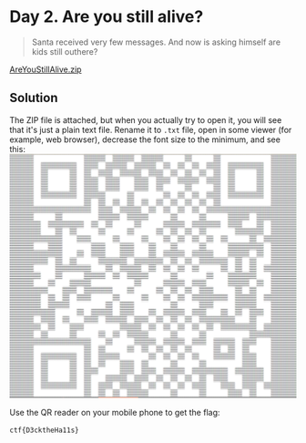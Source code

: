 # Day 2. Are you still alive?

> Santa received very few messages. And now is asking himself are kids still outhere?

[AreYouStillAlive.zip](./AreYouStillAlive.zip)

## Solution

The ZIP file is attached, but when you actually try to open it, you will see that it's just a plain text file. Rename it to `.txt` file, open in some viewer (for example, web browser), decrease the font size to the minimum, and see this:
![QR.png](QR.png)

Use the QR reader on your mobile phone to get the flag:

```
ctf{D3cktheHa11s}
```
